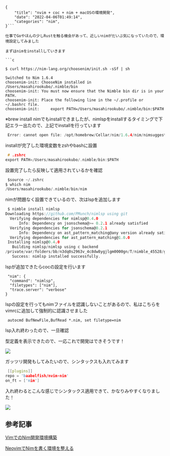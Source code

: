 ```metadata
{
    "title": "nvim + coc + nim + macOSの環境開発",
    "date": "2022-04-06T01:49:14",
    "categories": "nim",
}```

仕事でGoやほんの少しRustを触る機会があって、近しいnimがだいぶ気になっていたので、環境設定してみました

まずはnimをinstallしていきます

```c
 
$ curl https://nim-lang.org/choosenim/init.sh -sSf | sh

Switched to Nim 1.6.4
choosenim-init: ChooseNim installed in /Users/masahirookubo/.nimble/bin
choosenim-init: You must now ensure that the Nimble bin dir is in your PATH.
choosenim-init: Place the following line in the ~/.profile or ~/.bashrc file.
choosenim-init:     export PATH=/Users/masahirookubo/.nimble/bin:$PATH
```

※brew install nimでもinstallできましたが、nimlspをinstallするタイミングで下記エラー出たので、上記でinstallを行っています

```c
 Error: cannot open file: /opt/homebrew/Cellar/nim/1.6.4/nim/nimsuggest/nimsuggest.nim
```

installが完了した環境変数をzshやbashに設置

```c
 # .zshrc
export PATH=/Users/masahirookubo/.nimble/bin:$PATH
```

設置完了したら反映して適用されているかを確認

```c
 $source ~/.zshrc
$ which nim
/Users/masahirookubo/.nimble/bin/nim
```

nimが問題なく設置できているので、次はlspを追加します

```c
 $ nimble install nimlsp
Downloading https://github.com/PMunch/nimlsp using git
  Verifying dependencies for nimlsp@0.4.0
      Info: Dependency on jsonschema@>= 0.2.1 already satisfied
  Verifying dependencies for jsonschema@0.2.1
      Info: Dependency on ast_pattern_matching@any version already satisfied
  Verifying dependencies for ast_pattern_matching@1.0.0
 Installing nimlsp@0.4.0
   Building nimlsp/nimlsp using c backend
/private/var/folders/bb/n3dq0s2963v_4c8dw8ygjlgm0000gn/T/nimble_45528/githubcom_PMunchnimlsp/src/nimlsppkg/baseprotocol.nim(26, 29) Warning: Deprecated since 1.5; TaintedString is deprecated [Deprecated]
   Success: nimlsp installed successfully.

```

lspが追加できたらcocの設定を行います

```vim
 "nim": {
  "command": "nimlsp",
  "filetypes": ["nim"],
  "trace.server": "verbose"
}
```

lspの設定を行ってもnimファイルを認識しないことがあるので、私はこちらをvimrcに追加して強制的に認識させました

```vim
 autocmd BufNewFile,BufRead *.nim, set filetype=nim
```

lsp入れ終わったので、一旦確認

型定義を表示できたので、一応これで開発はできそうです！

![](./Screen-Shot-2022-04-06-at-1.37.53-644x185.png)

ガッツリ開発もしてみたいので、シンタックスも入れてみます

```c
 [[plugins]]
repo = 'baabelfish/nvim-nim'
on_ft = ['nim']
```

入れ終わるとこんな感じでシンタックス適用できて、かなりみやすくなりました！

![](./Screen-Shot-2022-04-06-at-1.45.11-644x817.png)

## 参考記事

[VimでのNim開発環境構築](https://scrapbox.io/jiro4989/Vim%E3%81%A7%E3%81%AENim%E9%96%8B%E7%99%BA%E7%92%B0%E5%A2%83%E6%A7%8B%E7%AF%89)

[NeovimでNimを書く環境を整える](https://qiita.com/jiro4989/items/6cf94cec054e50f66dbf)
